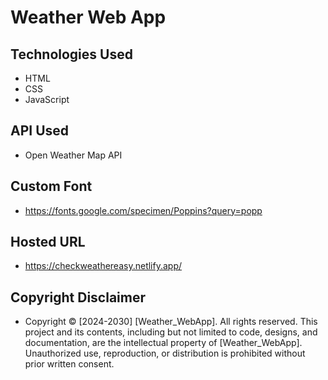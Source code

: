 # Weather Web App

## Technologies Used
- HTML
- CSS
- JavaScript

## API Used
- Open Weather Map API

## Custom Font 
- https://fonts.google.com/specimen/Poppins?query=popp

## Hosted URL
- https://checkweathereasy.netlify.app/

## Copyright Disclaimer
- Copyright © [2024-2030] [Weather_WebApp].
All rights reserved. This project and its contents, including but not limited to code, designs, and documentation, are the intellectual property of [Weather_WebApp]. Unauthorized use, reproduction, or distribution is prohibited without prior written consent.
